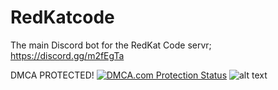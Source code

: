 # RedKatcode
The main Discord bot for the RedKat Code servr; https://discord.gg/m2fEgTa

DMCA PROTECTED! 
<a href="//www.dmca.com/Protection/Status.aspx?ID=f05929fe-ace0-4d56-a12f-5a5198f32e8d" title="DMCA.com Protection Status" class="dmca-badge"> <img src="//images.dmca.com/Badges/dmca_protected_sml_120m.png?ID=f05929fe-ace0-4d56-a12f-5a5198f32e8d" alt="DMCA.com Protection Status"></a> <script src="//images.dmca.com/Badges/DMCABadgeHelper.min.js"> </script>
![alt text](https://images.dmca.com/Badges/dmca_protected_sml_120m.png)
